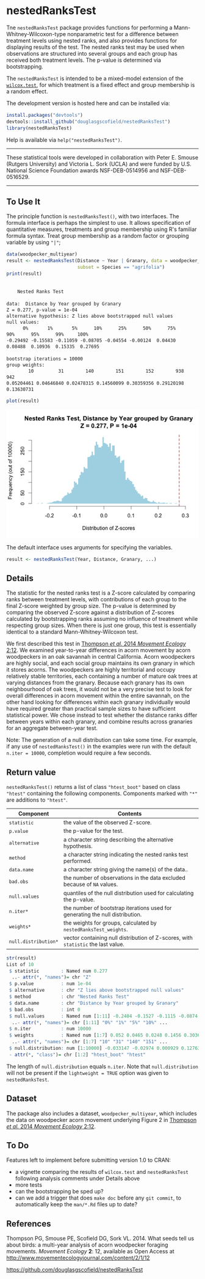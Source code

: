 nestedRanksTest
===============

Tne `nestedRanksTest` package provides functions for performing a
Mann-Whitney-Wilcoxon-type nonparametric test for a difference between
treatment levels using nested ranks, and also provides functions for displaying
results of the test.  The nested ranks test may be used when observations are
structured into several groups and each group has received both treatment
levels.  The p-value is determined via bootstrapping.

The `nestedRanksTest` is intended to be a mixed-model extension of the
[`wilcox.test`][wilcox], for which treatment is a fixed effect and group
membership is a random effect.

[wilcox]: https://stat.ethz.ch/R-manual/R-patched/library/stats/html/wilcox.test.html

The development version is hosted here and can be installed via:

```R
install.packages("devtools")
devtools::install_github("douglasgscofield/nestedRanksTest")
library(nestedRanksTest)
```

Help is available via `help("nestedRanksTest")`.

* * *
These statistical tools were developed in collaboration with Peter E.
Smouse (Rutgers University) and Victoria L. Sork (UCLA) and were funded by
U.S. National Science Foundation awards NSF-DEB-0514956 and
NSF-DEB-0516529.
* * *


To Use It
---------

The principle function is `nestedRanksTest()`, with two interfaces.  The
formula interface is perhaps the simplest to use. It allows specification of 
quantitative measures, treatments and group membership using R's familiar
formula syntax.  Treat group membership as a random factor or
grouping variable by using `"|"`;

```R
data(woodpecker_multiyear)
result <- nestedRanksTest(Distance ~ Year | Granary, data = woodpecker_multiyear,
                          subset = Species == "agrifolia")
print(result)
```

~~~~

	Nested Ranks Test

data:  Distance by Year grouped by Granary
Z = 0.277, p-value = 1e-04
alternative hypothesis: Z lies above bootstrapped null values
null values:
      0%       1%       5%      10%      25%      50%      75%      90%      95%      99%     100% 
-0.29492 -0.15583 -0.11059 -0.08705 -0.04554 -0.00124  0.04430  0.08488  0.10936  0.15335  0.27695 

bootstrap iterations = 10000 
group weights:
        10         31        140        151        152        938        942 
0.05204461 0.04646840 0.02478315 0.14560099 0.30359356 0.29120198 0.13630731 
~~~~

```R
plot(result)
```
![nestedRanksTest plot example](example_plot.png "nestedRanksTest plot example")


The default interface uses arguments for specifying the variables.

```R
result <- nestedRanksTest(Year, Distance, Granary, ...)
```

Details
-------

The statistic for the nested ranks test is a Z-score calculated by comparing
ranks between treatment levels, with contributions of each group to the final
Z-score weighted by group size.  The p-value is determined by comparing the
observed Z-score against a distribution of Z-scores calculated by bootstrapping
ranks assuming no influence of treatment while respecting group sizes. When
there is just one group, this test is essentially identical to a standard
Mann-Whitney-Wilcoxon test.

We first described this test in [Thompson _et al._ 2014 _Movement Ecology_
2:12](http://www.movementecologyjournal.com/content/2/1/12).   We examined
year-to-year differences in acorn movement by acorn woodpeckers in an oak
savannah in central California.  Acorn woodpeckers are highly social, and each
social group maintains its own granary in which it stores acorns.  The
woodpeckers are highly territorial and occupy relatively stable territories,
each containing a number of mature oak trees at varying distances from the
granary.  Because each granary has its own neighbourhood of oak trees, it would
not be a very precise test to look for overall differences in acorn movement
within the entire savannah, on the other hand looking for differences within
each granary individually would have required greater than practical sample
sizes to have sufficient statistical power.  We chose instead to test whether
the distance ranks differ between years within each granary, and combine
results across granaries for an aggregate between-year test.

Note: The generation of a null distribution can take some time.  For example,
if any use of `nestedRanksTest()` in the examples were run with the default 
`n.iter = 10000`, completion would require a few seconds.

Return value
------------

`nestedRanksTest()` returns a list of class `"htest_boot"` based on class
`"htest"` containing the following components.  Components marked with `"*"`
are additions to `"htest"`.


Component |  Contents
----------|----------
`statistic` | the value of the observed Z-score.
`p.value` | the p-value for the test.
`alternative` | a character string describing the alternative hypothesis.
`method` | a character string indicating the nested ranks test performed.
`data.name` | a character string giving the name(s) of the data..
`bad.obs` | the number of observations in the data excluded because of `NA` values.
`null.values` | quantiles of the null distribution used for calculating the p-value.
`n.iter*` | the number of bootstrap iterations used for generating the null distribution.
`weights*` | the weights for groups, calculated by `nestedRanksTest_weights`.
`null.distribution*` | vector containing null distribution of Z-scores, with `statistic` the last value.

```R
str(result)
List of 10
 $ statistic        : Named num 0.277
  ..- attr(*, "names")= chr "Z"
 $ p.value          : num 1e-04
 $ alternative      : chr "Z lies above bootstrapped null values"
 $ method           : chr "Nested Ranks Test"
 $ data.name        : chr "Distance by Year grouped by Granary"
 $ bad.obs          : int 0
 $ null.values      : Named num [1:11] -0.2404 -0.1527 -0.1115 -0.0874 -0.0462 ...
  ..- attr(*, "names")= chr [1:11] "0%" "1%" "5%" "10%" ...
 $ n.iter           : num 10000
 $ weights          : Named num [1:7] 0.052 0.0465 0.0248 0.1456 0.3036 ...
  ..- attr(*, "names")= chr [1:7] "10" "31" "140" "151" ...
 $ null.distribution: num [1:10000] -0.033147 -0.02974 0.000929 0.127633 -0.034387 ...
 - attr(*, "class")= chr [1:2] "htest_boot" "htest"

```

The length of `null.distribution` equals `n.iter`.  Note that
`null.distribution` will not be present if the `lightweight = TRUE` option was
given to `nestedRanksTest`.



Dataset
-------

The package also includes a dataset, `woodpecker_multiyear`, which includes the
data on woodpecker acorn movement underlying Figure 2 in [Thompson _et al._
2014 _Movement Ecology_ 2:12](http://www.movementecologyjournal.com/content/2/1/12).


To Do
-----

Features left to implement before submitting version 1.0 to CRAN:

* a vignette comparing the results of `wilcox.test` and `nestedRanksTest` following analysis comments under Details above
* more tests
* can the bootstrapping be sped up?
* can we add a trigger that does `make doc` before any `git commit`, to automatically keep the `man/*.Rd` files up to date?



References
----------

Thompson PG, Smouse PE, Scofield DG, Sork VL.  2014.  What seeds tell us about
birds: a multi-year analysis of acorn woodpecker foraging movements.  _Movement
Ecology_ **2**: 12, available as Open Access at
<http://www.movementecologyjournal.com/content/2/1/12>

<https://github.com/douglasgscofield/nestedRanksTest>

